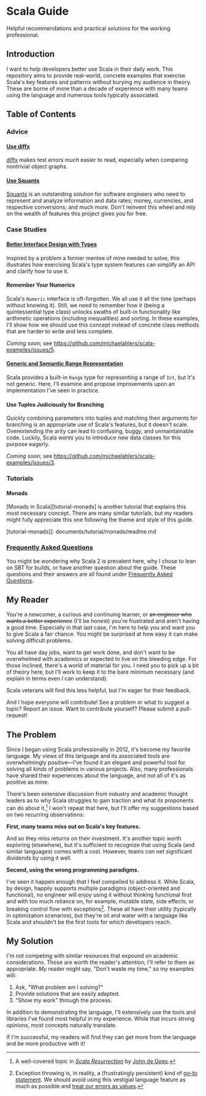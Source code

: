 # Scala Guide

Helpful recommendations and practical solutions for the working professional.

## Introduction

I want to help developers better use Scala in their daily work. This repository aims to provide real-world, concrete examples that exercise Scala's key features and patterns without burying my audience in theory. These are borne of more than a decade of experience with many teams using the language and numerous tools typically associated.

## Table of Contents

### Advice

#### [Use diffx][advice-use-diffx]

[diffx][advice-use-diffx] makes test errors _much_ easier to read, especially when comparing nontrivial object graphs.

[advice-use-diffx]: documents/advice/use-diffx/readme.md

#### [Use Squants][advice-use-squants]

[Squants][advice-use-squants] is an outstanding solution for software engineers who need to represent and analyze information and data rates; money, currencies, and respective conversions; and much more. Don't reinvent this wheel and rely on the wealth of features this project gives you for free.

[advice-use-squants]: documents/advice/use-squants/readme.md

### Case Studies

#### [Better Interface Design with Types][case-study-better-interface-design-with-types]

Inspired by a problem a former mentee of mine needed to solve, this illustrates how exercising Scala's type system features can simplify an API and clarify how to use it.

#### Remember Your Numerics

Scala's `Numeric` interface is oft-forgotten. We all use it all the time (perhaps without knowing it). Still, we need to remember how it (being a quintessential type class) unlocks swaths of built-in functionality like arithmetic operations (including inequalities) and sorting. In these examples, I'll show how we should use this concept instead of concrete class methods that are harder to write and less complete.

_Coming soon_; see https://github.com/michaelahlers/scala-examples/issues/5.

#### [Generic and Semantic Range Representation][case-study-generic-semantic-range-class]

Scala provides a built-in `Range` type for representing a range of `Int`, but it's not generic. Here, I'll examine and propose improvements upon an implementation I've seen in practice.

#### Use Tuples Judiciously for Branching

Quickly combining parameters into tuples and matching their arguments for branching is an appropriate use of Scala's features, but it doesn't scale. Overextending the arity can lead to confusing, buggy, and unmaintainable code. Luckily, Scala _wants_ you to introduce new data classes for this purpose eagerly.

_Coming soon_; see https://github.com/michaelahlers/scala-examples/issues/3.

[case-study-better-interface-design-with-types]: documents/case-study/better-interface-design-with-types/readme.md
[case-study-generic-semantic-range-class]: documents/case-study/general-semantic-range-class/readme.md

### Tutorials

#### Monads

[Monads in Scala][tutorial-monads] is another tutorial that explains this most necessary concept. There are many similar tutorials, but my readers might fully appreciate this one following the theme and style of this guide.

[tutorial-monads]]: documents/tutorial/monads/readme.md

### [Frequently Asked Questions][frequently-asked-questions]

You might be wondering why Scala 2 is prevalent here, why I chose to lean on SBT for builds, or have another question about the guide. These questions and their answers are all found under [Frequently Asked Questions][frequently-asked-questions].

[frequently-asked-questions]: documents/frequently-asked-questions.md

## My Reader

You're a newcomer, a curious and continuing learner, or ~~an engineer who wants a better experience~~ (I'll be honest) you're frustrated and aren't having a good time. Especially in that last case, I'm here to help you and want you to give Scala a fair chance. You might be surprised at how easy it can make solving difficult problems.

You all have day jobs, want to get work done, and don't want to be overwhelmed with academics or expected to live on the bleeding edge. For those inclined, there's a world of material for you. I need you to pick up a bit of theory here, but I'll work to keep it to the bare minimum necessary (and explain in terms even _I_ can understand).

Scala veterans will find this less helpful, but I'm eager for their feedback.

And I hope everyone will contribute! See a problem or what to suggest a topic? Report an issue. Want to contribute yourself? Please submit a pull-request!

## The Problem

Since I began using Scala professionally in 2012, it's become my favorite language. My views of this language and its associated tools are overwhelmingly positive—I've found it an elegant and powerful tool for solving all kinds of problems in various projects. Also, many professionals have shared their experiences about the language, and not all of it's as positive as mine.

There's been extensive discussion from industry and academic thought leaders as to why Scala struggles to gain traction and what its proponents can do about it.[^1] I won't repeat that here, but I'll offer my suggestions based on two recurring observations:

[^1]: A well-covered topic in [_Scala Resurrection_][john-de-goes-scala-resurrection] by [John de Goes][journal-john-de-goes].

[journal-john-de-goes]: https://degoes.net/
[john-de-goes-scala-resurrection]: https://degoes.net/articles/scala-resurrection

**First, many teams miss out on Scala's key features.**

And so they miss returns on their investment. It's another topic worth exploring (elsewhere), but it's sufficient to recognize that using Scala (and similar languages) comes with a cost. However, teams _can_ net significant dividends by using it well.

**Second, using the wrong programming paradigms.**

I've seen it happen enough that I feel compelled to address it. While Scala, by design, happily supports multiple paradigms (object-oriented and functional), no engineer will enjoy using it without thinking functional first and with too much reliance on, for example, mutable state, side effects, or breaking control flow with exceptions[^2]. These all have their utility (typically in optimization scenarios), but they're oil and water with a language like Scala and shouldn't be the first tools for which developers reach.

[^2]: Exception throwing is, in reality, a (frustratingly persistent) kind of [go-to statement][wikipedia-considered-harmful]. We should avoid using this vestigial language feature as much as possible and [treat our errors as values][scala-book-functional-error-handling].

[wikipedia-considered-harmful]: https://en.wikipedia.org/wiki/Considered_harmful
[scala-book-functional-error-handling]: https://docs.scala-lang.org/scala3/book/fp-functional-error-handling.html

## My Solution

I'm not competing with similar resources that expound on academic considerations. Those are worth the reader's attention; I'll refer to them as appropriate. _My_ reader might say, "Don't waste my time," so my examples will:

1. Ask, "What problem am I solving?"
1. Provide solutions that are easily adapted.
1. "Show my work" through the process.

In addition to demonstrating the language, I'll extensively use the tools and libraries I've found most helpful in my experience. While that incurs strong opinions, most concepts naturally translate.

If I'm successful, my readers will find they can get more from the language and be more productive with it!
